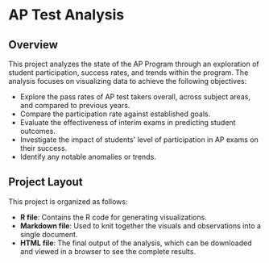 # AP Test Analysis

## Overview

This project analyzes the state of the AP Program through an exploration of student participation, success rates, and trends within the program. The analysis focuses on visualizing data to achieve the following objectives:

- Explore the pass rates of AP test takers overall, across subject areas, and compared to previous years.
- Compare the participation rate against established goals.
- Evaluate the effectiveness of interim exams in predicting student outcomes.
- Investigate the impact of students' level of participation in AP exams on their success.
- Identify any notable anomalies or trends.

## Project Layout

This project is organized as follows:

- **R file**: Contains the R code for generating visualizations.
- **Markdown file**: Used to knit together the visuals and observations into a single document.
- **HTML file**: The final output of the analysis, which can be downloaded and viewed in a browser to see the complete results.
